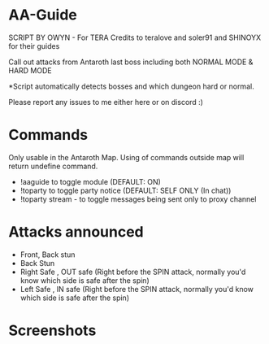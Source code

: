 # AA-Guide

SCRIPT BY OWYN - For TERA
Credits to teralove and soler91 and SHINOYX for their guides

Call out attacks from Antaroth last boss including both NORMAL MODE & HARD MODE

*Script automatically detects bosses and which dungeon hard or normal.

Please report any issues to me either here or on discord :)

# Commands 
Only usable in the Antaroth Map. Using of commands outside map will return undefine command.
- !aaguide to toggle module (DEFAULT: ON)
- !toparty to toggle party notice (DEFAULT: SELF ONLY (In chat))
- !toparty stream - to toggle messages being sent only to proxy channel

# Attacks announced
- Front, Back stun
- Back Stun
- Right Safe , OUT safe (Right before the SPIN attack, normally you'd know which side is safe after the spin)
- Left Safe , IN safe (Right before the SPIN attack, normally you'd know which side is safe after the spin)

# Screenshots
[](https://i.imgur.com/ZvPb0zB.gif)
